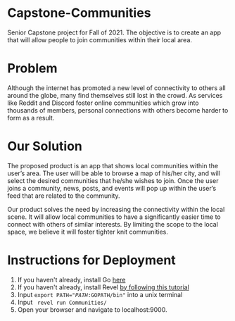 # Capstone-Communities
Senior Capstone project for Fall of 2021. The objective is to create an app that will allow people to join communities within their local area.

# Problem
Although the internet has promoted a new level of connectivity to others all around the globe, many find themselves still lost in the crowd. As services like Reddit and Discord foster online communities which grow into thousands of members, personal connections with others become harder to form as a result.

# Our Solution
The proposed product is an app that shows local communities within the user’s area. The user will be able to browse a map of his/her city, and will select the desired communities that he/she wishes to join. Once the user joins a community, news, posts, and events will pop up within the user’s feed that are related to the community. 

Our product solves the need by increasing the connectivity within the local scene. It will allow local communities to have a significantly easier time to connect with others of similar interests. By limiting the scope to the local space, we believe it will foster tighter knit communities.

# Instructions for Deployment
1. If you haven't already, install Go [here](https://golang.org/doc/install)
2. If you haven't already, install Revel [by following this tutorial](https://revel.github.io/tutorial/gettingstarted.html)
3. Input <code>export PATH="$PATH:$GOPATH/bin"</code> into a unix terminal
4. Input <code> revel run Communities/</code>
5. Open your browser and navigate to localhost:9000.
